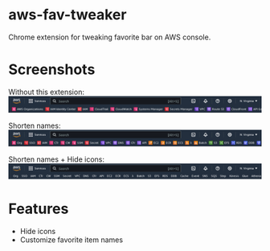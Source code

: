 # aws-fav-tweaker

Chrome extension for tweaking favorite bar on AWS console.

# Screenshots

Without this extension:
![without extension](img/aws-fav-default.png)

Shorten names:
![default](img/aws-fav-short.png)

Shorten names + Hide icons:
![text only](img/aws-fav-textonly.png)

# Features
- Hide icons
- Customize favorite item names
